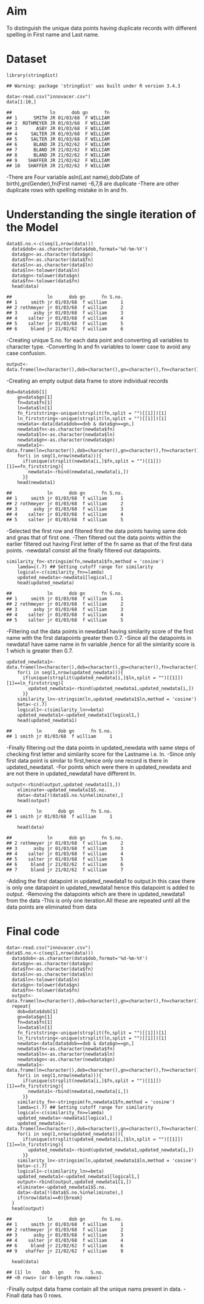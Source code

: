 Aim
===

To distinguish the unique data points having duplicate records with
different spelling in First name and Last name.

Dataset
=======

    library(stringdist)

    ## Warning: package 'stringdist' was built under R version 3.4.3

    data<-read.csv("innovacer.csv")
    data[1:10,]

    ##              ln      dob gn      fn
    ## 1      SMITH JR 01/03/68  F WILLIAM
    ## 2  ROTHMEYER JR 01/03/68  F WILLIAM
    ## 3       ASBY JR 01/03/68  F WILLIAM
    ## 4     SALTER JR 01/03/68  F WILLIAM
    ## 5     SALTER JR 01/03/68  F WILLIAM
    ## 6      BLAND JR 21/02/62  F WILLIAM
    ## 7      BLAND JR 21/02/62  F WILLIAM
    ## 8      BLAND JR 21/02/62  F WILLIAM
    ## 9    SHAFFER JR 21/02/62  F WILLIAM
    ## 10   SHAFFER JR 21/02/62  F WILLIAM

-There are Four variable asln(Last name),dob(Date of
birth),gn(Gender),fn(First name) -6,7,8 are duplicate -There are other
duplicate rows with spelling mistake in ln and fn.

Understanding the single iteration of the Model
===============================================

    data$S.no.<-c(seq(1,nrow(data)))
      data$dob<-as.character(data$dob,format='%d-%m-%Y')
      data$gn<-as.character(data$gn)
      data$fn<-as.character(data$fn)
      data$ln<-as.character(data$ln)
      data$ln<-tolower(data$ln)
      data$gn<-tolower(data$gn)
      data$fn<-tolower(data$fn)
      head(data)

    ##             ln      dob gn      fn S.no.
    ## 1     smith jr 01/03/68  f william     1
    ## 2 rothmeyer jr 01/03/68  f william     2
    ## 3      asby jr 01/03/68  f william     3
    ## 4    salter jr 01/03/68  f william     4
    ## 5    salter jr 01/03/68  f william     5
    ## 6     bland jr 21/02/62  f william     6

-Creating unique S.no. for each data point and converting all variables
to character type. -Converting ln and fn variables to lower case to
avoid any case confusion.

    output<-data.frame(ln=character(),dob=character(),gn=character(),fn=character())

-Creating an empty output data frame to store individual records

    dob=data$dob[1]
        gn=data$gn[1]
        fn=data$fn[1]
        ln=data$ln[1]
        fn_firststring<-unique(strsplit(fn,split = "")[[1]])[1]
        ln_firststring<-unique(strsplit(ln,split = "")[[1]])[1]
        newdata<-data[data$dob==dob & data$gn==gn,]
        newdata$fn<-as.character(newdata$fn)
        newdata$ln<-as.character(newdata$ln)
        newdata$gn<-as.character(newdata$gn)
        newdata1<-data.frame(ln=character(),dob=character(),gn=character(),fn=character())
        for(i in seq(1,nrow(newdata))){
          if(unique(strsplit(newdata[i,]$fn,split = "")[[1]])[1]==fn_firststring){
            newdata1<-rbind(newdata1,newdata[i,])
          }}
        head(newdata1)

    ##             ln      dob gn      fn S.no.
    ## 1     smith jr 01/03/68  f william     1
    ## 2 rothmeyer jr 01/03/68  f william     2
    ## 3      asby jr 01/03/68  f william     3
    ## 4    salter jr 01/03/68  f william     4
    ## 5    salter jr 01/03/68  f william     5

-Selected the first row and filtered first the data points having same
dob and gnas that of first one. -Then filtered out the data points
within the earlier filtered out having First letter of the fn same as
that of the first data points. -newdata1 consist all the finally
filtered out datapoints.

    similarity_fn<-stringsim(fn,newdata1$fn,method = 'cosine')
        lamda=c(.7) ## Setting cutoff range for similarity
        logical<-c(similarity_fn>=lamda)
        updated_newdata<-newdata1[logical,]
        head(updated_newdata)

    ##             ln      dob gn      fn S.no.
    ## 1     smith jr 01/03/68  f william     1
    ## 2 rothmeyer jr 01/03/68  f william     2
    ## 3      asby jr 01/03/68  f william     3
    ## 4    salter jr 01/03/68  f william     4
    ## 5    salter jr 01/03/68  f william     5

-Filtering out the data points in newdata1 having similarity score of
the first name with the first datapoints greater then 0.7. -Since all
the datapoints in newdata1 have same name in fn variable ,hence for all
the simlarity score is 1 which is greater then 0.7.

    updated_newdata1<-data.frame(ln=character(),dob=character(),gn=character(),fn=character())
        for(i in seq(1,nrow(updated_newdata))){
          if(unique(strsplit(updated_newdata[i,]$ln,split = "")[[1]])[1]==ln_firststring){
            updated_newdata1<-rbind(updated_newdata1,updated_newdata[i,])
          }}
        similarity_ln<-stringsim(ln,updated_newdata1$ln,method = 'cosine')
        beta<-c(.7)
        logical1<-c(similarity_ln>=beta)
        updated_newdata1<-updated_newdata1[logical1,]
        head(updated_newdata1)

    ##         ln      dob gn      fn S.no.
    ## 1 smith jr 01/03/68  f william     1

-Finally filtering out the data points in updated\_newdata with same
steps of checking first letter and similarity score for the Lastname
i.e. ln. -Since only first data point is similar to first,hence only one
record is there in updated\_newdata1. -For points which were there in
updated\_newdata and are not there in updated\_newdata1 have different
ln.

    output<-rbind(output,updated_newdata1[1,])
        eliminate<-updated_newdata1$S.no.
        data<-data[!(data$S.no.%in%eliminate),]
        head(output)

    ##         ln      dob gn      fn S.no.
    ## 1 smith jr 01/03/68  f william     1

        head(data)

    ##             ln      dob gn      fn S.no.
    ## 2 rothmeyer jr 01/03/68  f william     2
    ## 3      asby jr 01/03/68  f william     3
    ## 4    salter jr 01/03/68  f william     4
    ## 5    salter jr 01/03/68  f william     5
    ## 6     bland jr 21/02/62  f william     6
    ## 7     bland jr 21/02/62  f william     7

-Adding the first datapoint in updated\_newdata1 to output.In this case
there is only one datapoint in updated\_newdata1 hence this datapoint is
added to output. -Removing the datapoints which are there in
updated\_newdata1 from the data -This is only one iteration.All these
are repeated until all the data points are eliminated from data

Final code
==========

    data<-read.csv("innovacer.csv")
    data$S.no.<-c(seq(1,nrow(data)))
      data$dob<-as.character(data$dob,format='%d-%m-%Y')
      data$gn<-as.character(data$gn)
      data$fn<-as.character(data$fn)
      data$ln<-as.character(data$ln)
      data$ln<-tolower(data$ln)
      data$gn<-tolower(data$gn)
      data$fn<-tolower(data$fn)
      output<-data.frame(ln=character(),dob=character(),gn=character(),fn=character())
      repeat{
        dob=data$dob[1]
        gn=data$gn[1]
        fn=data$fn[1]
        ln=data$ln[1]
        fn_firststring<-unique(strsplit(fn,split = "")[[1]])[1]
        ln_firststring<-unique(strsplit(ln,split = "")[[1]])[1]
        newdata<-data[data$dob==dob & data$gn==gn,]
        newdata$fn<-as.character(newdata$fn)
        newdata$ln<-as.character(newdata$ln)
        newdata$gn<-as.character(newdata$gn)
        newdata1<-data.frame(ln=character(),dob=character(),gn=character(),fn=character())
        for(i in seq(1,nrow(newdata))){
          if(unique(strsplit(newdata[i,]$fn,split = "")[[1]])[1]==fn_firststring){
            newdata1<-rbind(newdata1,newdata[i,])
          }}
        similarity_fn<-stringsim(fn,newdata1$fn,method = 'cosine')
        lamda=c(.7) ## Setting cutoff range for similarity
        logical<-c(similarity_fn>=lamda)
        updated_newdata<-newdata1[logical,]
        updated_newdata1<-data.frame(ln=character(),dob=character(),gn=character(),fn=character())
        for(i in seq(1,nrow(updated_newdata))){
          if(unique(strsplit(updated_newdata[i,]$ln,split = "")[[1]])[1]==ln_firststring){
            updated_newdata1<-rbind(updated_newdata1,updated_newdata[i,])
          }}
        similarity_ln<-stringsim(ln,updated_newdata1$ln,method = 'cosine')
        beta<-c(.7)
        logical1<-c(similarity_ln>=beta)
        updated_newdata1<-updated_newdata1[logical1,]
        output<-rbind(output,updated_newdata1[1,])
        eliminate<-updated_newdata1$S.no.
        data<-data[!(data$S.no.%in%eliminate),]
        if(nrow(data)==0){break}
      }
      head(output)

    ##             ln      dob gn      fn S.no.
    ## 1     smith jr 01/03/68  f william     1
    ## 2 rothmeyer jr 01/03/68  f william     2
    ## 3      asby jr 01/03/68  f william     3
    ## 4    salter jr 01/03/68  f william     4
    ## 6     bland jr 21/02/62  f william     6
    ## 9   shaffer jr 21/02/62  f william     9

      head(data)

    ## [1] ln    dob   gn    fn    S.no.
    ## <0 rows> (or 0-length row.names)

-Finally output data frame contain all the unique nams present in data.
-Finall data has 0 rows.
